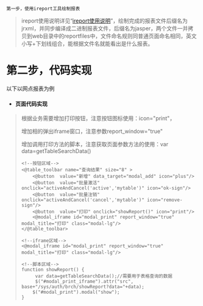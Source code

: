 ```
第一步，使用ireport工具绘制报表
```

> ireport使用说明详见“[ireport使用说明](/kuang-jia-she-zhi/bao-biao-he-da-yin/ireportzheng-he-kai-fa-pdf-bao-biao/ireportshi-yong-shuo-ming.md)”，绘制完成的报表文件后缀名为jrxml，并同步编译成二进制报表文件，后缀名为jasper，两个文件一并拷贝到web目录中的reportfiles中，文件命名规则同普通页面命名相同，英文小写+下划线组合，能根据文件名就能看出是什么报表。

# 第二步，代码实现

以下以网点报表为例

* #### 页面代码实现

> 根据业务需要增加打印按钮，注意按钮图标使用：icon="print"，
>
> 增加相的弹出iframe窗口，注意参数report\_window="true"
>
> 增加调用打印方法的脚本，注意获取页面参数方法的使用：var data=getTableSearchData\(\)
>
> ```
> <!--按钮区域-->
> <@table_toolbar name="查询结果" size="8" >
>     <@button  value="新增" data_target="modal_add" icon="plus"/>
>     <@button  value="批量激活" onclick="activeAndCancel('active','mytable')" icon="ok-sign"/>
>     <@button  value="批量注销" onclick="activeAndCancel('cancel','mytable')" icon="remove-sign"/>
>     <@button  value="打印" onclick="showReport()" icon="print"/>
>     <@modal_iframe id="modal_print" report_window="true" modal_title="打印" class="modal-lg"/>
> </@table_toolbar>
>
> <!--iframe区域-->
> <@modal_iframe id="modal_print" report_window="true" modal_title="打印" class="modal-lg"/>
>
> <!--脚本区域-->
> function showReport() {
>      var data=getTableSearchData();//需要用于表格查询的数据
>      $("#modal_print_iframe").attr("src", base+"/sys/auth/brch/showReport?data="+data);
>     $("#modal_print").modal("show");
> }
> ```



